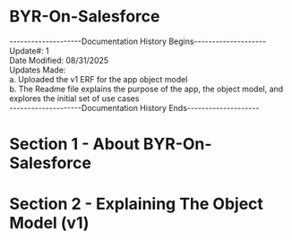 # BYR-On-Salesforce
--------------------Documentation History Begins--------------------  
Update#: 1  
Date Modified: 08/31/2025  
Updates Made:  
  a. Uploaded the v1 ERF for the app object model  
  b. The Readme file explains the purpose of the app, the object model, and explores the initial set of use cases  
--------------------Documentation History Ends--------------------  
#

# Section 1 - About BYR-On-Salesforce

# Section 2 - Explaining The Object Model (v1)


